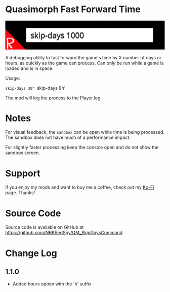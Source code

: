 # Quasimorph Fast Forward Time

![thumbnail icon](media/thumbnail.png)

A debugging utility to fast forward the game's time by X number of days or hours, as quickly as the game can process.
Can only be run while a game is loaded and is in space.

Usage: 

`skip-days 30'
`skip-days 8h'

The mod will log the process to the Player.log.

# Notes

For visual feedback, the `sandbox` can be open while time is being processed.  The sandbox does not have much of a performance impact.

For slightly faster processing keep the console open and do not show the sandbox screen.  

# Support
If you enjoy my mods and want to buy me a coffee, check out my [Ko-Fi](https://ko-fi.com/nbkredspy71915) page.
Thanks!

# Source Code
Source code is available on GitHub at https://github.com/NBKRedSpy/QM_SkipDaysCommand

# Change Log
## 1.1.0

* Added hours option with the 'h' suffix

